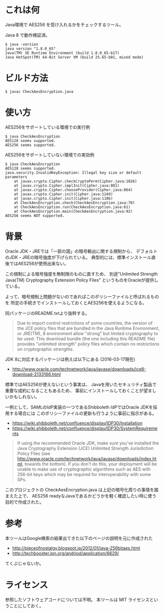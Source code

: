 # これは何

Java環境で AES256 を受け入れるかをチェックするツール。

Java 8 で動作検証済。

    $ java -version
    java version "1.8.0_65"
    Java(TM) SE Runtime Environment (build 1.8.0_65-b17)
    Java HotSpot(TM) 64-Bit Server VM (build 25.65-b01, mixed mode)


# ビルド方法

    $ javac CheckAesEncryption.java

# 使い方

AES256をサポートしている環境での実行例

    $ java CheckAesEncryption
    AES128 seems supported.
    AES256 seems supported.

AES256をサポートしていない環境での実効例

    $ java CheckAesEncryption
    AES128 seems supported.
    java.security.InvalidKeyException: Illegal key size or default parameters
    	at javax.crypto.Cipher.checkCryptoPerm(Cipher.java:1026)
    	at javax.crypto.Cipher.implInit(Cipher.java:801)
    	at javax.crypto.Cipher.chooseProvider(Cipher.java:864)
    	at javax.crypto.Cipher.init(Cipher.java:1249)
    	at javax.crypto.Cipher.init(Cipher.java:1186)
    	at CheckAesEncryption.check(CheckAesEncryption.java:70)
    	at CheckAesEncryption.run(CheckAesEncryption.java:61)
    	at CheckAesEncryption.main(CheckAesEncryption.java:92)
    AES256 seems NOT supported.

# 背景

Oracle JDK・JREでは「一部の国」の暗号輸出に関する規制から、
デフォルトのJDK・JREの暗号強度が下げられている。
典型的には、標準インストール直後ではAES256が使用出来ない。

この規制による暗号強度を無制限のものに直すため、
別途"Unlimited Strength Java(TM) Cryptography Extension Policy Files"
というものをOracleが提供している。

よって、暗号規制上問題がないのであればこのポリシーファイルと呼ばれるものを
所定の手続きでインストールしておくとAES256を使えるようになる。

同パッケージのREADME.txtより抜粋する。

> Due to import control restrictions of some countries, the version of
> the JCE policy files that are bundled in the Java Runtime Environment,
> or JRE(TM), 8 environment allow "strong" but limited cryptography to be
> used. This download bundle (the one including this README file)
> provides "unlimited strength" policy files which contain no
> restrictions on cryptographic strengths.

JDK 8に対応するパッケージは例えば以下にある (2016-03-17現在)

 * http://www.oracle.com/technetwork/java/javase/downloads/jce8-download-2133166.html

標準ではAES256が使えないという事実は、
Javaを用いたセキュリティ製品で重要な成約になることもあるため、
事前にインストールしておくことが望ましいかもしれない。

一例として、SAMLのIdP実装の一つであるShibboleth IdPではOracle JDKを採用する場合には
このポリシーファイルの更新も行うように事前に指示がある。

 * https://wiki.shibboleth.net/confluence/display/IDP30/Installation
 * https://wiki.shibboleth.net/confluence/display/IDP30/SystemRequirements

> If using the recommended Oracle JDK,
> make sure you've installed the Java Cryptography Extension (JCE)
> Unlimited Strength Jurisdiction Policy Files
> (see http://www.oracle.com/technetwork/java/javase/downloads/index.html, towards the bottom).
> If you don't do this, your deployment will be unable to make use of cryptographic algorithms
> such as AES with 256-bit keys which may be required for interoperability with some SPs.

このプロジェクトの CheckAesEncryption.java は上記の暗号化周りの事情を踏まえた上で、
AES256 readyなJavaであるかどうかを軽く確認したい時に使う目的で作成された。


# 参考

本ツールはGoogle検索の結果出てきた以下のページの説明を元に作成された

 * http://pieceofnostalgy.blogspot.jp/2012/01/java-256bitaes.html
 * http://techbooster.jpn.org/andriod/application/6629/

てくぶじゃないか。

# ライセンス

参照したソフトウェアコードについては不明。
本ツールは MIT ライセンスということにしておく。
